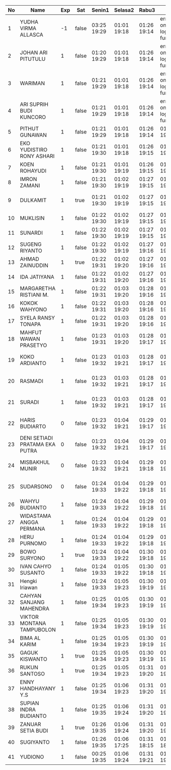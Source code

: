 | No | Name | Exp | Sat | Senin1 | Selasa2 | Rabu3 | 4 | Kamis4 | Jumat5 | Sabtu6 | Senin8 | Selasa9 | Rabu10 | Kamis11 | Jumat12 | Sabtu13 | Senin15 |
|-----|-----|-----|-----|-----|-----|-----|-----|-----|-----|-----|-----|-----|-----|-----|-----|-----|-----|
| 1 | YUDHA VIRMA ALLASCA | -1 | false | 03:25 19:29 | 01:01 19:18 | 01:26 19:14 | error on login func | 03:06 19:04 | 01:28 19:11 | -- | 01:01 19:17 | 01:10 19:17 | 01:08 19:04 | 01:09 19:16 | 01:26 19:27 | -- | 01:09 - |
| 2 | JOHAN ARI PITUTULU | 1 | false | 01:20 19:29 | 01:01 19:18 | 01:26 19:14 | error on login func | 03:06 19:04 | 01:28 19:11 | -- | 01:01 19:17 | 01:10 19:17 | 01:08 19:04 | 01:09 19:16 | 01:26 19:27 | -- | 01:09 - |
| 3 | WARIMAN | 1 | false | 01:21 19:29 | 01:01 19:18 | 01:26 19:14 | error on login func | 03:06 19:04 | 01:28 19:11 | -- | 01:01 19:17 | 01:10 19:17 | 01:08 19:04 | 01:09 19:16 | 01:26 19:27 | -- | 01:09 - |
| 4 | ARI SUPRIH BUDI KUNCORO | 1 | false | 01:21 19:29 | 01:01 19:18 | 01:26 19:14 | error on login func | 03:06 19:04 | 01:28 19:11 | -- | 01:01 19:17 | 01:10 19:17 | 01:08 19:04 | 01:09 19:16 | 01:26 19:27 | -- | 01:09 - |
| 5 | PITHUT GUNAWAN | 1 | false | 01:21 19:29 | 01:01 19:18 | 01:26 19:14 | 01:20 19:04 | 01:28 19:11 | -- | 01:01 19:17 | 01:10 19:17 | 01:08 19:04 | 01:09 19:16 | 01:26 19:27 | -- | 01:09 - |
| 6 | EKO YUDISTIRO RONY ASHARI | 1 | false | 01:21 19:30 | 01:01 19:18 | 01:26 19:15 | 01:20 19:04 | 01:28 19:11 | -- | 01:01 19:17 | 01:10 19:17 | 01:08 19:04 | 01:09 19:16 | 01:26 19:27 | -- | 01:09 - |
| 7 | KOEN ROHAYUDI | 1 | false | 01:21 19:30 | 01:01 19:19 | 01:26 19:15 | 01:20 19:05 | 01:28 19:12 | -- | 01:01 19:18 | 01:10 19:18 | 01:09 19:05 | 01:09 19:17 | 01:27 19:28 | -- | 01:09 - |
| 8 | IMRON ZAMANI | 1 | false | 01:21 19:30 | 01:02 19:19 | 01:27 19:15 | 01:20 19:05 | 01:29 19:12 | -- | 01:02 19:18 | 01:11 19:18 | 01:09 19:05 | 01:10 19:17 | 01:27 19:28 | -- | 01:10 - |
| 9 | DULKAMIT | 1 | true | 01:21 19:30 | 01:02 19:19 | 01:27 19:15 | 01:20 19:05 | 01:29 19:12 | 01:02 19:26 | 01:02 19:18 | 01:11 19:18 | 01:09 19:05 | 01:10 19:17 | 01:27 19:28 | error on login func | 03:20 19:23 | 01:10 - |
| 10 | MUKLISIN | 1 | false | 01:22 19:30 | 01:02 19:19 | 01:27 19:15 | 01:21 19:05 | 01:29 19:12 | -- | 01:02 19:18 | 01:11 19:18 | 01:09 19:05 | 01:10 19:17 | 01:27 19:28 | -- | 01:10 - |
| 11 | SUNARDI | 1 | false | 01:22 19:30 | 01:02 19:19 | 01:27 19:15 | 01:21 19:05 | 01:29 19:12 | -- | 01:02 19:18 | 01:11 19:18 | 01:10 19:05 | 01:10 19:17 | 01:27 19:28 | -- | 01:10 - |
| 12 | SUGENG RIYANTO | 1 | false | 01:22 19:30 | 01:02 19:19 | 01:27 19:16 | 01:21 19:06 | 01:29 19:12 | -- | 01:02 19:19 | 01:11 19:18 | 01:10 19:05 | 01:10 19:17 | 01:27 19:28 | -- | 01:10 - |
| 13 | AHMAD ZAINUDDIN | 1 | true | 01:22 19:31 | 01:02 19:20 | 01:27 19:16 | 01:21 19:06 | 01:29 19:12 | 01:02 19:26 | 01:02 19:19 | 03:29 19:19 | 05:09 19:05 | 01:10 19:17 | 01:27 19:29 | 01:20 19:23 | 01:10 - |
| 14 | IDA JATIYANA | 1 | false | 01:22 19:31 | 01:02 19:20 | 01:27 19:16 | 01:21 19:06 | 01:29 19:13 | -- | 01:03 19:19 | 03:29 19:19 | 05:09 19:06 | 01:10 19:18 | 01:28 19:29 | -- | 01:11 - |
| 15 | MARGARETHA RISTIANI M. | 1 | false | 01:22 19:31 | 01:03 19:20 | 01:28 19:16 | 01:21 19:06 | 01:30 19:13 | -- | 01:03 19:19 | 03:30 19:19 | 05:10 19:06 | 01:11 19:18 | 01:28 19:29 | -- | 01:11 - |
| 16 | KOKOK WAHYONO | 1 | false | 01:22 19:31 | 01:03 19:20 | 01:28 19:16 | 01:21 19:06 | 01:30 19:13 | -- | 01:03 19:19 | 03:30 19:19 | 05:10 19:06 | 01:11 19:18 | 01:28 19:29 | -- | 01:11 - |
| 17 | SYELA RANSY TONAPA | 1 | false | 01:22 19:31 | 01:03 19:20 | 01:28 19:16 | 01:21 19:06 | 01:30 19:13 | -- | 01:03 19:19 | 03:30 19:19 | 05:10 19:06 | 01:11 19:18 | 01:28 19:29 | -- | 01:11 - |
| 18 | MAHFUT WAWAN PRASETYO | 1 | false | 01:23 19:31 | 01:03 19:20 | 01:28 19:17 | 01:22 19:07 | 01:30 19:13 | -- | 01:03 19:20 | 03:30 19:19 | 05:10 19:06 | 01:11 19:18 | 01:28 19:30 | -- | 01:11 - |
| 19 | KOKO ARDIANTO | 1 | false | 01:23 19:32 | 01:03 19:21 | 01:28 19:17 | 01:22 19:07 | 01:30 19:13 | -- | 01:03 19:20 | 03:30 19:20 | 05:10 19:06 | error on login func | 03:24 19:18 | 01:28 19:30 | -- | 01:11 - |
| 20 | RASMADI | 1 | false | 01:23 19:32 | 01:03 19:21 | 01:28 19:17 | 01:22 19:07 | 01:30 19:14 | -- | 01:03 19:20 | 03:30 19:20 | 05:10 19:06 | error on login func | 03:24 19:19 | 01:28 19:30 | -- | 01:11 - |
| 21 | SURADI | 1 | false | 01:23 19:32 | 01:03 19:21 | 01:28 19:17 | 01:22 19:07 | 01:31 19:14 | -- | 01:04 19:20 | 03:30 19:20 | 05:10 19:07 | error on login func | 03:24 19:19 | 01:29 19:30 | -- | 01:11 - |
| 22 | HARIS BUDIARTO | 0 | false | 01:23 19:32 | 01:04 19:21 | 01:29 19:17 | 01:22 19:07 | 01:31 19:14 | -- | 01:04 19:20 | 03:30 19:20 | 05:10 19:07 | error on login func | 03:25 19:19 | 01:29 19:30 | -- | error on login func |
| 23 | DENI SETIADI PRATAMA EKA PUTRA | 0 | false | 01:23 19:32 | 01:04 19:21 | 01:29 19:17 | 01:22 19:07 | 01:31 19:14 | -- | 01:04 19:20 | 03:31 19:20 | 05:11 19:07 | 01:19 19:19 | 01:29 19:30 | -- | error on login func |
| 24 | MISBAKHUL MUNIR | 0 | false | 01:23 19:32 | 01:04 19:21 | 01:29 19:18 | 01:22 19:08 | 01:31 19:14 | -- | 01:04 19:20 | 03:31 19:20 | 05:11 19:07 | 01:20 19:19 | 01:29 19:31 | -- | error on login func |
| 25 | SUDARSONO | 0 | false | 01:24 19:33 | 01:04 19:22 | 01:29 19:18 | 01:23 19:08 | 01:31 19:14 | -- | 01:04 19:21 | 03:31 19:21 | 05:11 19:07 | 01:20 19:19 | 01:29 19:31 | -- | error on login func |
| 26 | WAHYU BUDIANTO | 1 | false | 01:24 19:33 | 01:04 19:22 | 01:29 19:18 | 01:23 19:08 | 01:31 19:15 | -- | 01:04 19:21 | 03:31 19:21 | 05:11 19:07 | 01:20 19:20 | 01:29 19:31 | -- | 01:20 - |
| 27 | WIDASTAMA ANGGA PERMANA | 1 | false | 01:24 19:33 | 01:04 19:22 | 01:29 19:18 | 01:23 19:08 | 01:31 19:15 | -- | 01:05 19:21 | 03:31 19:21 | 05:11 19:07 | 01:20 19:20 | 01:30 19:31 | -- | 01:20 - |
| 28 | HERU PURNOMO | 1 | false | 01:24 19:33 | 01:04 19:22 | 01:29 19:18 | 01:23 19:08 | 01:32 19:15 | -- | 01:05 19:21 | 03:31 19:21 | 05:11 19:08 | 01:20 19:20 | 01:30 19:31 | -- | 01:20 - |
| 29 | BOWO SURYONO | 1 | true | 01:24 19:33 | 01:04 19:22 | 01:30 19:18 | 01:23 19:09 | 01:32 19:15 | 01:02 19:26 | 01:05 19:21 | 03:31 19:21 | 05:12 19:08 | 01:20 19:20 | 01:30 19:31 | 01:20 19:23 | 01:21 - |
| 30 | IVAN CAHYO SUSANTO | 1 | false | 01:24 19:33 | 01:05 19:22 | 01:30 19:18 | 01:23 19:09 | 01:32 19:15 | -- | 01:05 19:22 | 03:32 19:21 | 05:12 19:08 | 01:21 19:20 | 01:30 19:31 | -- | 01:21 - |
| 31 | Hengki Iriawan | 1 | false | 01:24 19:33 | 01:05 19:23 | 01:30 19:19 | 01:23 19:09 | 01:32 19:15 | -- | 01:05 19:22 | 03:32 19:21 | 05:12 19:08 | 01:21 19:20 | 01:30 19:32 | -- | 01:21 - |
| 32 | CAHYAN SANJANG MAHENDRA | 1 | false | 01:25 19:34 | 01:05 19:23 | 01:30 19:19 | 01:24 19:09 | 01:32 19:16 | -- | 01:05 19:22 | 03:32 19:22 | 05:12 19:08 | 01:21 19:21 | 01:30 19:32 | -- | 01:21 - |
| 33 | VIKTOR MONTANA TAMPUBOLON | 1 | false | 01:25 19:34 | 01:05 19:23 | 01:30 19:19 | 01:24 19:09 | 01:32 19:16 | -- | 01:05 19:22 | 03:32 19:22 | 05:12 19:08 | 01:21 19:21 | 01:30 19:32 | -- | 01:21 - |
| 34 | BIMA AL KARIM | 1 | false | 01:25 19:34 | 01:05 19:23 | 01:30 19:19 | 01:24 19:09 | 01:32 19:16 | -- | 01:06 19:22 | 03:32 19:22 | 05:12 19:09 | 01:21 19:21 | 01:31 19:32 | -- | 01:21 - |
| 35 | GAGUK KISWANTO | 1 | true | 01:25 19:34 | 01:05 19:23 | 01:30 19:19 | 01:24 19:09 | 01:33 19:16 | 01:02 19:26 | 01:06 19:22 | 03:32 19:22 | 05:12 19:09 | 01:21 19:21 | 01:31 19:32 | 01:21 19:23 | 01:21 - |
| 36 | RUKUN SANTOSO | 1 | true | 01:25 19:34 | 01:05 19:23 | 01:31 19:20 | 01:24 19:10 | 01:33 19:16 | 01:02 19:26 | 01:06 19:23 | 03:32 19:22 | 05:12 19:09 | 01:21 19:21 | 01:31 19:32 | 01:21 19:23 | 01:21 - |
| 37 | ENNY HANDHAYANY Y.S | 1 | false | 01:25 19:34 | 01:06 19:23 | 01:31 19:20 | 01:24 19:10 | 01:33 19:16 | -- | 01:06 19:23 | 03:33 19:22 | 05:13 19:09 | 01:22 19:21 | 01:31 19:33 | -- | 01:22 - |
| 38 | SUPIAN INDRA BUDIANTO | 1 | false | 01:25 19:35 | 01:06 19:24 | 01:31 19:20 | 01:24 19:10 | 01:33 19:17 | -- | 01:06 19:23 | 03:33 19:23 | 05:13 19:09 | 01:22 19:22 | 01:31 19:33 | -- | 01:22 - |
| 39 | ZANUAR SETIA BUDI | 1 | true | 01:26 19:35 | 01:06 19:24 | 01:31 19:20 | 01:25 19:10 | 01:33 19:17 | 01:02 19:27 | 01:06 19:23 | 03:33 19:23 | 05:13 19:09 | 01:22 19:22 | 01:31 19:33 | 01:21 19:23 | 01:22 - |
| 40 | SUGIYANTO | 1 | false | 01:26 19:35 | 01:06 17:25 | 01:31 18:15 | 01:25 18:10 | 01:33 19:17 | -- | 01:06 16:45 | 03:33 19:23 | 05:13 19:09 | 01:22 06:58 | 01:31 19:33 | -- | 01:22 - |
| 41 | YUDIONO | 1 | false | 00:25 19:35 | 01:06 19:24 | 01:31 19:21 | 01:25 19:11 | 01:33 19:17 | -- | 01:06 19:23 | 03:33 19:23 | 05:13 19:10 | 01:22 19:22 | 01:32 19:33 | -- | 01:22 - |
